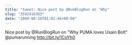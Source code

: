 ```yaml
---
title: "tweet: Nice post by @RunBlogRun on 'Why"
slug: "3592416363"
date: "2009-08-28T01:02:46+00:00"
---
```

Nice post by @RunBlogRun on "Why PUMA loves Usain Bolt"  @pumarunning http://bit.ly/1CoYh0